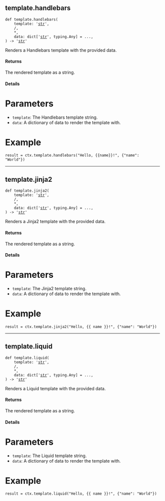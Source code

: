 

## template.handlebars

<pre class="language-python"><code><span class="source python"><span class="meta function python"><span class="storage type function python">def</span> <span class="entity name function python"><span class="meta generic-name python">template</span></span>.<span class="entity name function python"><span class="meta generic-name python">handlebars</span></span></span><span class="meta function parameters python"><span class="punctuation section parameters begin python">(</span></span><span class="meta function parameters python">
    <span class="variable parameter python">template</span></span><span class="meta function parameters annotation python"><span class="punctuation separator annotation parameter python">:</span> <span class="meta string python"><span class="string quoted single python"><span class="punctuation definition string begin python">&#39;</span></span></span><span class="meta string python"><span class="string quoted single python"><a href="/lib/str">str</a><span class="punctuation definition string end python">&#39;</span></span></span></span><span class="meta function parameters python"><span class="punctuation separator parameters python">,</span>
    /<span class="punctuation separator parameters python">,</span>
    *<span class="punctuation separator parameters python">,</span>
    <span class="variable parameter python">data</span></span><span class="meta function parameters annotation python"><span class="punctuation separator annotation parameter python">:</span> <span class="meta item-access python"><span class="meta qualified-name python"><span class="support type python">dict</span></span></span><span class="meta item-access python"><span class="punctuation section brackets begin python">[</span></span><span class="meta item-access arguments python"><span class="meta string python"><span class="string quoted single python"><span class="punctuation definition string begin python">&#39;</span></span></span><span class="meta string python"><span class="string quoted single python"><a href="/lib/str">str</a><span class="punctuation definition string end python">&#39;</span></span></span>, <span class="meta qualified-name python"><span class="meta generic-name python">typing</span><span class="punctuation accessor dot python">.</span><span class="meta generic-name python">Any</span></span></span><span class="meta item-access python"><span class="punctuation section brackets end python">]</span></span> </span><span class="meta function parameters default-value python"><span class="keyword operator assignment python">=</span> <span class="constant language python">...</span></span><span class="meta function parameters python"><span class="punctuation separator parameters python">,</span>
<span class="punctuation section parameters end python">)</span></span><span class="meta function python"> </span><span class="meta function annotation return python"><span class="punctuation separator annotation return python">-&gt;</span> <span class="meta string python"><span class="string quoted single python"><span class="punctuation definition string begin python">&#39;</span></span></span><span class="meta string python"><span class="string quoted single python"><a href="/lib/str">str</a><span class="punctuation definition string end python">&#39;</span></span></span></span></span></code></pre>

Renders a Handlebars template with the provided data.

#### Returns

The rendered template as a string.

#### Details

# Parameters

* `template`: The Handlebars template string.
* `data`: A dictionary of data to render the template with.

# Example

```starlark
result = ctx.template.handlebars("Hello, {{name}}!", {"name": "World"})
```

***

## template.jinja2

<pre class="language-python"><code><span class="source python"><span class="meta function python"><span class="storage type function python">def</span> <span class="entity name function python"><span class="meta generic-name python">template</span></span>.<span class="entity name function python"><span class="meta generic-name python">jinja2</span></span></span><span class="meta function parameters python"><span class="punctuation section parameters begin python">(</span></span><span class="meta function parameters python">
    <span class="variable parameter python">template</span></span><span class="meta function parameters annotation python"><span class="punctuation separator annotation parameter python">:</span> <span class="meta string python"><span class="string quoted single python"><span class="punctuation definition string begin python">&#39;</span></span></span><span class="meta string python"><span class="string quoted single python"><a href="/lib/str">str</a><span class="punctuation definition string end python">&#39;</span></span></span></span><span class="meta function parameters python"><span class="punctuation separator parameters python">,</span>
    /<span class="punctuation separator parameters python">,</span>
    *<span class="punctuation separator parameters python">,</span>
    <span class="variable parameter python">data</span></span><span class="meta function parameters annotation python"><span class="punctuation separator annotation parameter python">:</span> <span class="meta item-access python"><span class="meta qualified-name python"><span class="support type python">dict</span></span></span><span class="meta item-access python"><span class="punctuation section brackets begin python">[</span></span><span class="meta item-access arguments python"><span class="meta string python"><span class="string quoted single python"><span class="punctuation definition string begin python">&#39;</span></span></span><span class="meta string python"><span class="string quoted single python"><a href="/lib/str">str</a><span class="punctuation definition string end python">&#39;</span></span></span>, <span class="meta qualified-name python"><span class="meta generic-name python">typing</span><span class="punctuation accessor dot python">.</span><span class="meta generic-name python">Any</span></span></span><span class="meta item-access python"><span class="punctuation section brackets end python">]</span></span> </span><span class="meta function parameters default-value python"><span class="keyword operator assignment python">=</span> <span class="constant language python">...</span></span><span class="meta function parameters python"><span class="punctuation separator parameters python">,</span>
<span class="punctuation section parameters end python">)</span></span><span class="meta function python"> </span><span class="meta function annotation return python"><span class="punctuation separator annotation return python">-&gt;</span> <span class="meta string python"><span class="string quoted single python"><span class="punctuation definition string begin python">&#39;</span></span></span><span class="meta string python"><span class="string quoted single python"><a href="/lib/str">str</a><span class="punctuation definition string end python">&#39;</span></span></span></span></span></code></pre>

Renders a Jinja2 template with the provided data.

#### Returns

The rendered template as a string.

#### Details

# Parameters

* `template`: The Jinja2 template string.
* `data`: A dictionary of data to render the template with.

# Example

```starlark
result = ctx.template.jinja2("Hello, {{ name }}!", {"name": "World"})
```

***

## template.liquid

<pre class="language-python"><code><span class="source python"><span class="meta function python"><span class="storage type function python">def</span> <span class="entity name function python"><span class="meta generic-name python">template</span></span>.<span class="entity name function python"><span class="meta generic-name python">liquid</span></span></span><span class="meta function parameters python"><span class="punctuation section parameters begin python">(</span></span><span class="meta function parameters python">
    <span class="variable parameter python">template</span></span><span class="meta function parameters annotation python"><span class="punctuation separator annotation parameter python">:</span> <span class="meta string python"><span class="string quoted single python"><span class="punctuation definition string begin python">&#39;</span></span></span><span class="meta string python"><span class="string quoted single python"><a href="/lib/str">str</a><span class="punctuation definition string end python">&#39;</span></span></span></span><span class="meta function parameters python"><span class="punctuation separator parameters python">,</span>
    /<span class="punctuation separator parameters python">,</span>
    *<span class="punctuation separator parameters python">,</span>
    <span class="variable parameter python">data</span></span><span class="meta function parameters annotation python"><span class="punctuation separator annotation parameter python">:</span> <span class="meta item-access python"><span class="meta qualified-name python"><span class="support type python">dict</span></span></span><span class="meta item-access python"><span class="punctuation section brackets begin python">[</span></span><span class="meta item-access arguments python"><span class="meta string python"><span class="string quoted single python"><span class="punctuation definition string begin python">&#39;</span></span></span><span class="meta string python"><span class="string quoted single python"><a href="/lib/str">str</a><span class="punctuation definition string end python">&#39;</span></span></span>, <span class="meta qualified-name python"><span class="meta generic-name python">typing</span><span class="punctuation accessor dot python">.</span><span class="meta generic-name python">Any</span></span></span><span class="meta item-access python"><span class="punctuation section brackets end python">]</span></span> </span><span class="meta function parameters default-value python"><span class="keyword operator assignment python">=</span> <span class="constant language python">...</span></span><span class="meta function parameters python"><span class="punctuation separator parameters python">,</span>
<span class="punctuation section parameters end python">)</span></span><span class="meta function python"> </span><span class="meta function annotation return python"><span class="punctuation separator annotation return python">-&gt;</span> <span class="meta string python"><span class="string quoted single python"><span class="punctuation definition string begin python">&#39;</span></span></span><span class="meta string python"><span class="string quoted single python"><a href="/lib/str">str</a><span class="punctuation definition string end python">&#39;</span></span></span></span></span></code></pre>

Renders a Liquid template with the provided data.

#### Returns

The rendered template as a string.

#### Details

# Parameters

* `template`: The Liquid template string.
* `data`: A dictionary of data to render the template with.

# Example

```starlark
result = ctx.template.liquid("Hello, {{ name }}!", {"name": "World"})
```

